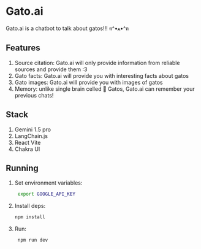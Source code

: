 # Gato.ai

Gato.ai is a chatbot to talk about gatos!!! ฅ^•ﻌ•^ฅ

## Features

1. Source citation: Gato.ai will only provide information from reliable sources and provide them :3
2. Gato facts: Gato.ai will provide you with interesting facts about gatos
3. Gato images: Gato.ai will provide you with images of gatos
4. Memory: unlike single brain celled 🍊 Gatos, Gato.ai can remember your previous chats!

## Stack

1. Gemini 1.5 pro
2. LangChain.js
3. React Vite
4. Chakra UI

## Running

1. Set environment variables:

   ```bash
    export GOOGLE_API_KEY
    ```

2. Install deps:

   ```bash
   npm install
   ```

3. Run:

   ```bash
    npm run dev
    ```
